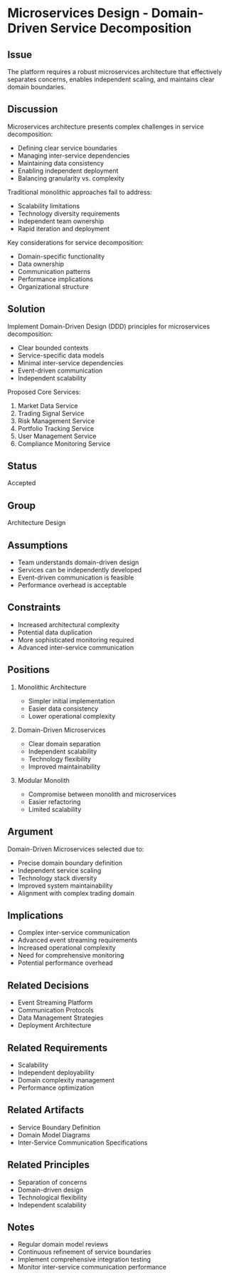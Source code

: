 # Microservices Design - Domain-Driven Service Decomposition

## Issue

The platform requires a robust microservices architecture that effectively separates concerns, enables independent scaling, and maintains clear domain boundaries.

## Discussion

Microservices architecture presents complex challenges in service decomposition:

- Defining clear service boundaries
- Managing inter-service dependencies
- Maintaining data consistency
- Enabling independent deployment
- Balancing granularity vs. complexity

Traditional monolithic approaches fail to address:

- Scalability limitations
- Technology diversity requirements
- Independent team ownership
- Rapid iteration and deployment

Key considerations for service decomposition:

- Domain-specific functionality
- Data ownership
- Communication patterns
- Performance implications
- Organizational structure

## Solution

Implement Domain-Driven Design (DDD) principles for microservices decomposition:

- Clear bounded contexts
- Service-specific data models
- Minimal inter-service dependencies
- Event-driven communication
- Independent scalability

Proposed Core Services:

1. Market Data Service
2. Trading Signal Service
3. Risk Management Service
4. Portfolio Tracking Service
5. User Management Service
6. Compliance Monitoring Service

## Status

Accepted

## Group

Architecture Design

## Assumptions

- Team understands domain-driven design
- Services can be independently developed
- Event-driven communication is feasible
- Performance overhead is acceptable

## Constraints

- Increased architectural complexity
- Potential data duplication
- More sophisticated monitoring required
- Advanced inter-service communication

## Positions

1. Monolithic Architecture

   - Simpler initial implementation
   - Easier data consistency
   - Lower operational complexity

2. Domain-Driven Microservices

   - Clear domain separation
   - Independent scalability
   - Technology flexibility
   - Improved maintainability

3. Modular Monolith

   - Compromise between monolith and microservices
   - Easier refactoring
   - Limited scalability

## Argument

Domain-Driven Microservices selected due to:

- Precise domain boundary definition
- Independent service scaling
- Technology stack diversity
- Improved system maintainability
- Alignment with complex trading domain

## Implications

- Complex inter-service communication
- Advanced event streaming requirements
- Increased operational complexity
- Need for comprehensive monitoring
- Potential performance overhead

## Related Decisions

- Event Streaming Platform
- Communication Protocols
- Data Management Strategies
- Deployment Architecture

## Related Requirements

- Scalability
- Independent deployability
- Domain complexity management
- Performance optimization

## Related Artifacts

- Service Boundary Definition
- Domain Model Diagrams
- Inter-Service Communication Specifications

## Related Principles

- Separation of concerns
- Domain-driven design
- Technological flexibility
- Independent scalability

## Notes

- Regular domain model reviews
- Continuous refinement of service boundaries
- Implement comprehensive integration testing
- Monitor inter-service communication performance

